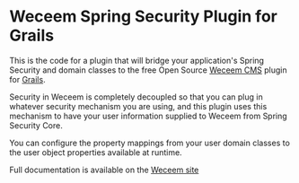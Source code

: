 # Weceem Spring Security Plugin for Grails

This is the code for a plugin that will bridge your application's Spring Security and domain classes
to the free Open Source [Weceem CMS](http://weceem.org) plugin for [Grails](http://grails.org).

Security in Weceem is completely decoupled so that you can plug in whatever security mechanism you are using, 
and this plugin uses this mechanism to have your user information supplied to Weceem from Spring Security Core.

You can configure the property mappings from your user domain classes to the user object properties available at runtime.

Full documentation is available on the [Weceem site](http://weceem.org)

